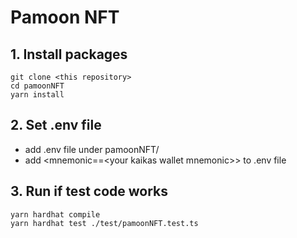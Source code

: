 # Pamoon NFT
## 1. Install packages
```
git clone <this repository>
cd pamoonNFT
yarn install
```
## 2. Set .env file
* add .env file under pamoonNFT/
* add \<mnemonic==\<your kaikas wallet mnemonic>> to .env file

## 3. Run if test code works
```
yarn hardhat compile
yarn hardhat test ./test/pamoonNFT.test.ts
```